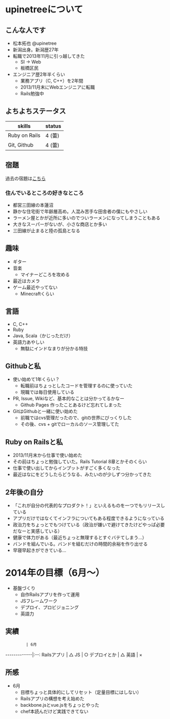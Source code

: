 # upinetreeについて
## こんな人です
* 松本拓也 @upinetree
* 新潟出身。新潟歴27年
* 転職で2013年11月に引っ越してきた
  * SI -> Web
  * 板橋区民
* エンジニア歴2年半くらい
  * 業務アプリ（C, C++）を2年間
  * 2013/11月末にWebエンジニアに転職
  * Rails勉強中

## よちよちステータス

skills        | status
--------------|--------
Ruby on Rails | 4 (蕾)
Git, Github   | 4 (蕾)

## 宿題

過去の宿題は[こちら](https://gist.github.com/upinetree/c584c55571b209669867)

### 住んでいるところの好きなところ
* 都営三田線の本蓮沼
* 静かな住宅街で年齢層高め。人混み苦手な田舎者の僕にもやさしい
* ラーメン屋とかが近所に多いのでついラーメンになってしまうこともある
* 大きなスーパーがないが、小さな商店とか多い
* 三田線が止まると陸の孤島となる

## 趣味
* ギター
* 音楽
  * マイナーどころを攻める
* 最近はカメラ
* ゲーム最近やってない
  * Minecraftくらい

## 言語
* C, C++
* Ruby
* Java, Scala（かじっただけ）
* 英語力あやしい
  * 無駄にインドなまりが分かる特技

## Githubと私
* 使い始めて1年くらい？
  * 転職前はちょっとしたコードを管理するのに使っていた
  * 現職では毎日使用している
* PR, Issue, Wikiなど、基本的なことは分かってるかなー
  * Github Pages 作ったことあるけど忘れてしまった
* GitはGithubと一緒に使い始めた
  * 前職ではcvs管理だったので、gitの世界にびっくりした
  * その後、cvs + gitでローカルのソース管理してた

## Ruby on Railsと私
* 2013/11月末から仕事で使い始めた
* その前はちょっと勉強していた。Rails Tutorial 8章とかそのくらい
* 仕事で使い出してからインプットがすごく多くなった
* 最近はなにをどうしたらどうなる、みたいのが少しずつ分かってきた

## 2年後の自分
* 「これが自分の代表的なプロダクト！」といえるものを一つでもリリースしている
* アプリだけではなくてインフラについてもある程度できるようになっている
* 政治力をちょっとでもつけている（政治が嫌いで避けてきたけどやっぱ必要だなーと実感している）
* 健康で体力がある（最近ちょっと無理するとすぐバテてしまう…）
* バンドを組んでいる。バンドを組むだけの時間的余裕を作り出せる
* 早寝早起きができている…

# 2014年の目標（6月〜）
* 基盤づくり
  * 自作Railsアプリを作って運用
  * JSフレームワーク
  * デプロイ、プロビジョニング
  * 英語力

## 実績

             | 6月
-------------|:--:
Railsアプリ  | △
JS           | ○
デプロイとか | △
英語         | ×

## 所感

* 6月
  * 目標ちょっと具体的にしてリセット（定量目標にはしない）
  * Railsアプリの構想を考え始めた
  * backbone.jsとvue.jsをちょっとやった
  * chef本読んだけど実践できてない

